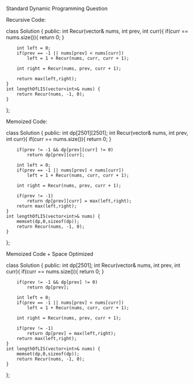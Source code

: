 ​Standard Dynamic Programming Question

Recursive Code:

class Solution {
public:
    int Recur(vector<int>& nums, int prev, int curr){
        if(curr == nums.size()){
            return 0;
        }
        
        int left = 0;
        if(prev == -1 || nums[prev] < nums[curr])
            left = 1 + Recur(nums, curr, curr + 1);
        
        int right = Recur(nums, prev, curr + 1);
        
        return max(left,right);
    }
    int lengthOfLIS(vector<int>& nums) {
        return Recur(nums, -1, 0);
    }
};
  
  
  
Memoized Code: 
  
class Solution {
public:
    int dp[2501][2501];
    int Recur(vector<int>& nums, int prev, int curr){
        if(curr == nums.size()){
            return 0;
        }
        
        if(prev != -1 && dp[prev][curr] != 0)
            return dp[prev][curr];
        
        int left = 0;
        if(prev == -1 || nums[prev] < nums[curr])
            left = 1 + Recur(nums, curr, curr + 1);
        
        int right = Recur(nums, prev, curr + 1);
        
        if(prev != -1)        
            return dp[prev][curr] = max(left,right);
        return max(left,right);
    }
    int lengthOfLIS(vector<int>& nums) {
        memset(dp,0,sizeof(dp));
        return Recur(nums, -1, 0);
    }
};
  
Memoized Code + Space Optimized
  
class Solution {
public:
    int dp[2501];
    int Recur(vector<int>& nums, int prev, int curr){
        if(curr == nums.size()){
            return 0;
        }
        
        if(prev != -1 && dp[prev] != 0)
            return dp[prev];
        
        int left = 0;
        if(prev == -1 || nums[prev] < nums[curr])
            left = 1 + Recur(nums, curr, curr + 1);
        
        int right = Recur(nums, prev, curr + 1);
        
        if(prev != -1)        
            return dp[prev] = max(left,right);
        return max(left,right);
    }
    int lengthOfLIS(vector<int>& nums) {
        memset(dp,0,sizeof(dp));
        return Recur(nums, -1, 0);
    }
};
